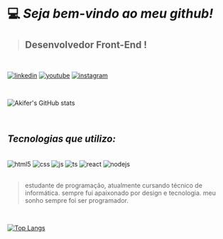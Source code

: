 # 💻 *Seja bem-vindo ao meu github!*

> ## Desenvolvedor Front-End !

<br/>

[![linkedin](https://img.shields.io/badge/LinkedIn-0077B5?style=for-the-badge&logo=linkedin&logoColor=white)]()
[![youtube](https://img.shields.io/badge/YouTube-FF0000?style=for-the-badge&logo=youtube&logoColor=white)]()
[![instagram](https://img.shields.io/badge/Instagram-E4405F?style=for-the-badge&logo=instagram&logoColor=white)]()

<br/>

![Akifer's GitHub stats](https://github-readme-stats.vercel.app/api?username=Akifer2&show_icons=true&theme=tokyonight)

<br/>

## ___*Tecnologias que utilizo:*___

<div style="display: inline_block"> <br/>
  <img align="center" alt="html5" src="https://img.shields.io/badge/HTML5-E34F26?style=for-the-badge&logo=html5&logoColor=white" />
  <img align="center" alt="css" src="https://img.shields.io/badge/CSS3-1572B6?style=for-the-badge&logo=css3&logoColor=white" />
  <img align="center" alt="js" src="https://img.shields.io/badge/JavaScript-F7DF1E?style=for-the-badge&logo=javascript&logoColor=black" />
  <img align="center" alt="ts" src="https://img.shields.io/badge/TypeScript-007ACC?style=for-the-badge&logo=typescript&logoColor=white" />
  <img align="center" alt="react" src="https://img.shields.io/badge/React-20232A?style=for-the-badge&logo=react&logoColor=61DAFB" />
  <img align="center" alt="nodejs" src="https://img.shields.io/badge/Node.js-43853D?style=for-the-badge&logo=node.js&logoColor=white" />
</div><br/>



> estudante de programação, atualmente cursando técnico de informática. sempre fui apaixonado por design e tecnologia. meu sonho sempre foi ser programador. 

<br/>

[![Top Langs](https://github-readme-stats.vercel.app/api/top-langs/?username=Akifer2&hide_progress=true)](https://github.com/anuraghazra/github-readme-stats)
